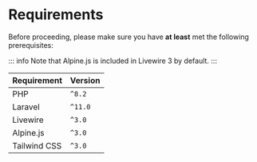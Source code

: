 # Requirements

Before proceeding, please make sure you have **at least** met the following prerequisites:

::: info
Note that Alpine.js is included in Livewire 3 by default.
:::

| Requirement  | Version |
|--------------|---------|
| PHP          | `^8.2`  |
| Laravel      | `^11.0` |
| Livewire     | `^3.0`  |
| Alpine.js    | `^3.0`  |
| Tailwind CSS | `^3.0`  |
